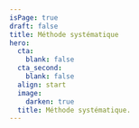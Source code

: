 ```yaml
---
isPage: true
draft: false
title: Méthode systématique
hero:
  cta:
    blank: false
  cta_second:
    blank: false
  align: start
  image:
    darken: true
  title: Méthode systématique.
---
```

